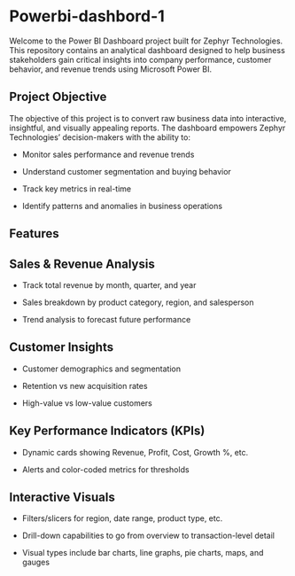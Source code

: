 # Powerbi-dashbord-1
Welcome to the Power BI Dashboard project built for Zephyr Technologies. This repository contains an analytical dashboard designed to help business stakeholders gain critical insights into company performance, customer behavior, and revenue trends using Microsoft Power BI.

## Project Objective
The objective of this project is to convert raw business data into interactive, insightful, and visually appealing reports. The dashboard empowers Zephyr Technologies’ decision-makers with the ability to:

* Monitor sales performance and revenue trends

* Understand customer segmentation and buying behavior

* Track key metrics in real-time

* Identify patterns and anomalies in business operations

## Features
## Sales & Revenue Analysis
* Track total revenue by month, quarter, and year

* Sales breakdown by product category, region, and salesperson

* Trend analysis to forecast future performance

## Customer Insights
* Customer demographics and segmentation

* Retention vs new acquisition rates

* High-value vs low-value customers

## Key Performance Indicators (KPIs)

* Dynamic cards showing Revenue, Profit, Cost, Growth %, etc.

* Alerts and color-coded metrics for thresholds

## Interactive Visuals
* Filters/slicers for region, date range, product type, etc.

* Drill-down capabilities to go from overview to transaction-level detail

* Visual types include bar charts, line graphs, pie charts, maps, and gauges
